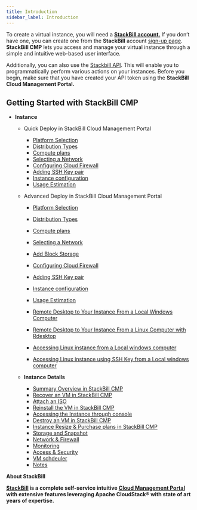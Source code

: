 ```yaml
---
title: Introduction
sidebar_label: Introduction
---
```



To create a virtual instance, you will need a [**StackBill account.**](https://youtu.be/wwOL091GyFM) If you don’t have one, you can create one from the **StackBill** account [sign-up page](https://youtu.be/9-cFL7hu0-g). **StackBill CMP** lets you access and manage your virtual instance through a simple and intuitive web-based user interface.

Additionally, you can also use the [Stackbill API](https://www.stackbill/api). This will enable you to programmatically perform various actions on your instances. Before you begin, make sure that you have created your API token using the **StackBill Cloud Management Portal.**



## **Getting Started with StackBill CMP** 

- **Instance**
    - Quick Deploy in StackBill Cloud Management Portal
        - [Platform Selection](./Instance#platform-selection)
        - [Distribution Types](./Instance#distribution-types)
        - [Compute plans](./Instance#compute-plans)
        - [Selecting a Network](./Instance#selecting-a-network)
        - [Configuring Cloud Firewall](./Instance#configuring-cloud-firewall)
        - [Adding SSH Key pair](./Instance#ssh-key-configuration)
        - [Instance configuration](./Instance#instance-information)
        - [Usage Estimation](./Instance#instance-cost-estimation)

    - Advanced Deploy in StackBill Cloud Management Portal
        - [Platform Selection](./Instance#platform-selection-1)
        - [Distribution Types](./Instance#distribution-types-1)
        - [Compute plans](./Instance#compute-plans-1)
        - [Selecting a Network](./Instance#selecting-a-network-1)
        - [Add Block Storage](./Instance#adding-block-storage)
        - [Configuring Cloud Firewall](./Instance#configuring-cloud-firewall-1)
        - [Adding SSH Key pair](./Instance#ssh-key-configuration-1)
        - [Instance configuration](./Instance#instance-information-1)
        - [Usage Estimation](./Instance#instance-cost-estimation-1)

        - [Remote Desktop to Your Instance From a Local Windows Computer](./Instance#remote-desktop-to-your-instance-from-a-linux-computer-with-rdesktop)

        - [Remote Desktop to Your Instance From a Linux Computer with Rdesktop](./Instance#remote-desktop-to-your-instance-from-a-linux-computer-using-rdesktop)

        - [Accessing Linux instance from a Local windows computer](./Instance#accessing-your-linux-virtual-instance-from-your-windows-laptop-or-desktop)
        - [Accessing Linux instance using SSH Key from a Local windows computer](./Instance#accessing-your-linux-virtual-instance-using-ssh-key-from-your-windows-laptopdesktop)

    - **Instance Details**
        - [Summary Overview in StackBill CMP](./Instance#summary-overview-in-stackbill-cmp)
        - [Recover an VM in StackBill CMP](./Instance#recover-vm)
        - [Attach an ISO](./Instance#attach-iso)
        - [Reinstall the VM in StackBill CMP](./Instance#reinstall-vm-in-stackbill-cmp)
        - [Accessing the Instance through console](./Instance#accessing-console-in-stackbill-cmp)
        - [Destroy an VM in StackBill CMP](./Instance#destroy-vm-in-stackbill-cmp)
        - [Instance Resize & Purchase plans in StackBill CMP](./Instance#instance-resize)
        - [Storage and Snapshot](./Instance#storage-and-snapshot)
        - [Network & Firewall](./Instance#network--firewall)
        - [Monitoring](./Instance#monitoring-agent-in-stackbill-cmp)
        - [Access & Security](./Instance#access--security)
        - [VM schdeuler](./Instance#vm-scheduler-in-stackbill-cmp)
        - [Notes](./Instance#notes)

**About StackBill**

**[StackBill](https://www.youtube.com/watch?v=nyV8oE3dfXs) is a complete self-service intuitive [Cloud Management Portal](https://www.stackbill.com/) with extensive features leveraging Apache CloudStack® with state of art years of expertise.**

